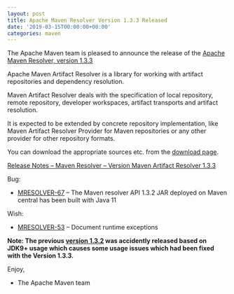 ```yaml
---
layout: post
title: Apache Maven Resolver Version 1.3.3 Released
date: '2019-03-15T00:00:00+00:00'
categories: maven
---
```

<div class="entry-content"><p>The Apache Maven team is pleased to announce the release of the
<a href="https://maven.apache.org/resolver/index.html">Apache Maven Resolver, version 1.3.3</a></p>

<p>Apache Maven Artifact Resolver is a library for working with artifact
repositories and dependency resolution.</p>

<p>Maven Artifact Resolver deals with the specification of local repository,
remote repository, developer workspaces, artifact transports and artifact
resolution.</p>

<p>It is expected to be extended by concrete repository implementation, like Maven
Artifact Resolver Provider for Maven repositories or any other provider for
other repository formats.</p>

<p>You can download the appropriate sources etc. from the <a href="https://maven.apache.org/resolver/download.cgi">download page</a>.</p>

<!-- more -->


<p><a href="https://issues.apache.org/jira/secure/ReleaseNote.jspa?projectId=12320628&amp;version=12345144">Release Notes &ndash; Maven Resolver &ndash; Version Maven Artifact Resolver 1.3.3</a></p>

<p>Bug:</p>

<ul>
<li><a href="https://issues.apache.org/jira/browse/MRESOLVER-67">MRESOLVER-67</a> &ndash; The Maven resolver API 1.3.2 JAR deployed on Maven central has been built with Java 11</li>
</ul>


<p>Wish:</p>

<ul>
<li><a href="https://issues.apache.org/jira/browse/MRESOLVER-53">MRESOLVER-53</a> &ndash; Document runtime exceptions</li>
</ul>


<b>Note: The previous <a href="https://issues.apache.org/jira/secure/ReleaseNote.jspa?projectId=12320628&version=12344318">version 1.3.2</a> was accidently released based on JDK9+ usage which causes some usage issues which had been fixed with the Version 1.3.3.</b>
<p>Enjoy,</p>

<ul>
<li>The Apache Maven team</li>
</ul>

</div>
